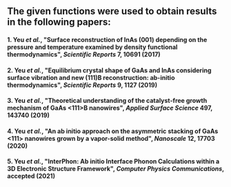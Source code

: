 ## The given functions were used to obtain results in the following papers: ##
#### 1. Yeu *et al.*, "Surface reconstruction of InAs (001) depending on the pressure and temperature examined by density functional thermodynamics", *Scientific Reports* 7, 10691 (2017) ####
#### 2. Yeu *et al.*, "Equilibrium crystal shape of GaAs and InAs considering surface vibration and new (111)B reconstruction: ab-initio thermodynamics", *Scientific Reports* 9, 1127 (2019) ####
#### 3. Yeu *et al.*, "Theoretical understanding of the catalyst-free growth mechanism of GaAs <111>B nanowires", *Applied Surface Science* 497, 143740 (2019) ####
#### 4. Yeu *et al.*, "An ab initio approach on the asymmetric stacking of GaAs <111> nanowires grown by a vapor-solid method", *Nanoscale* 12, 17703 (2020) ####
#### 5. Yeu *et al.*, "InterPhon: Ab initio Interface Phonon Calculations within a 3D Electronic Structure Framework", *Computer Physics Communications*, accepted (2021) ####
